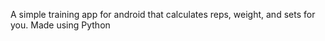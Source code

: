 A simple training app for android that calculates reps, weight, and sets for you.
Made using Python
